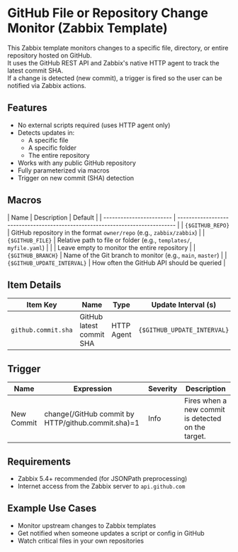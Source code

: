 # GitHub File or Repository Change Monitor (Zabbix Template)

This Zabbix template monitors changes to a specific file, directory, or entire repository hosted on GitHub.  
It uses the GitHub REST API and Zabbix's native HTTP agent to track the latest commit SHA.  
If a change is detected (new commit), a trigger is fired so the user can be notified via Zabbix actions.

## Features

- No external scripts required (uses HTTP agent only)
- Detects updates in:
  - A specific file
  - A specific folder
  - The entire repository
- Works with any public GitHub repository
- Fully parameterized via macros
- Trigger on new commit (SHA) detection

## Macros

| Name                  | Description                                                                 | Default   |
| ------------------------ | ----------------------------------------------------------------------------- |
| `{$GITHUB_REPO}`       | GitHub repository in the format `owner/repo` (e.g., `zabbix/zabbix`)        |
| `{$GITHUB_FILE}`       | Relative path to file or folder (e.g., `templates/`, `myfile.yaml`)         |
|                        | Leave empty to monitor the entire repository                                |
| `{$GITHUB_BRANCH}`     | Name of the Git branch to monitor (e.g., `main`, `master`)                  |
| `{$GITHUB_UPDATE_INTERVAL}` | How often the GitHub API should be queried     |

## Item Details


| Item Key            | Name                     | Type       | Update Interval (s)         | Preprocessing                                    |
| ------------------- | ------------------------ | ---------- | --------------------------- | ------------------------------------------------ |
| `github.commit.sha` | GitHub latest commit SHA | HTTP Agent | `{$GITHUB_UPDATE_INTERVAL}` | JSONPath: `$.body[0].sha` |

## Trigger

| Name                         | Expression                                   | Severity | Description                                        |
| ---------------------------- | -------------------------------------------- | -------- | -------------------------------------------------- |
| New Commit | change(/GitHub commit by HTTP/github.commit.sha)=1 | Info     | Fires when a new commit is detected on the target. |


## Requirements

- Zabbix 5.4+ recommended (for JSONPath preprocessing)
- Internet access from the Zabbix server to `api.github.com`

## Example Use Cases

- Monitor upstream changes to Zabbix templates
- Get notified when someone updates a script or config in GitHub
- Watch critical files in your own repositories